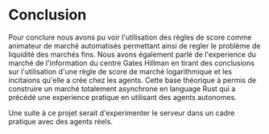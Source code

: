 # Conclusion

Pour conclure nous avons pu voir l'utilisation des règles de score comme animateur de marché
automatisés permettant ainsi de regler le problème de liquidité des marchés fins. Nous avons
également parlé de l'experience du marché de l'information du centre Gates Hillman en tirant des
conclusions sur l'utilisation d'une règle de score de marché logarithmique et les incitaions qu'elle
a crée chez les agents. Cette base théorique à permis de construire un marché totalement asynchrone
en language Rust qui a précédé une experience pratique en utilisant des agents autonomes.

Une suite à ce projet serait d'experimenter le serveur dans un cadre pratique avec des agents réels.

